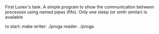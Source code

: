 First Lunev's task. A simple program to show the communication between processes using named pipes (fifo). Only one sleep (or smth similar) is available

to start:
make
writer:
./proga <a file to be transferred>
reader:
./proga
